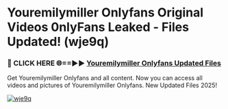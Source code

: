 # Youremilymiller Onlyfans Original Videos 0nlyFans Leaked - Files Updated! (wje9q)

<h3>🔴 CLICK HERE 🌐==►► <a href="https://best4dudes.click/HH4t6V" rel="nofollow">Youremilymiller Onlyfans Updated Files</a></h3>

Get Youremilymiller Onlyfans and all content. Now you can access all videos and pictures of Youremilymiller Onlyfans. New Updated Files 2025!

[![wje9q](https://github.com/user-attachments/assets/8c521d6e-e6e3-4a75-9320-d58ab9d79d5b)](https://best4dudes.click/HH4t6V)
